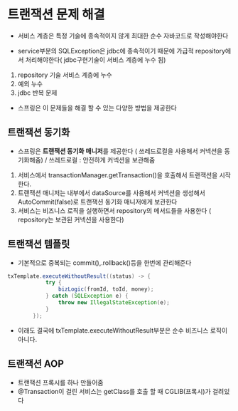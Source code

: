 # 트랜잭션 문제 해결

- 서비스 계층은 특정 기술에 종속적이지 않게 최대한 순수 자바코드로 작성해야한다

- service부분의 SQLException은 jdbc에 종속적이기 때문에 가급적 repository에서 처리해야한다( jdbc구현기술이 서비스 계층에 누수 됨)


1. repository 기술 서비스 계층에 누수 
2. 예외 누수 
3. jdbc 반복 문제

- 스프링은 이 문제들을 해결 할 수 있는 다양한 방법을 제공한다


## 트랜잭션 동기화

- 스프링은 **트랜잭션 동기화 매니저**를 제공한다 ( 쓰레드로컬을 사용해서 커넥션을 동기화해줌) / 쓰레드로컬 : 안전하게 커넥션을 보관해줌

1. 서비스에서 transactionManager.getTransaction()을 호출해서 트랜잭션을 시작한다.
2. 트랜잭션 매니저는 내부에서 dataSource를 사용해서 커넥션을 생성해서 AutoCommit(false)로 트랜잭션 동기화 매니저에게 보관한다
3. 서비스는 비즈니스 로직을 실행하면서 repository의 메서드들을 사용한다 ( repository는 보관된 커넥션을 사용한다)


## 트랜잭션 템플릿

- 기본적으로 중복되는 commit(),.rollback()등을 한번에 관리해준다
```java
txTemplate.executeWithoutResult((status) -> {
            try {
                bizLogic(fromId, toId, money);
            } catch (SQLException e) {
                throw new IllegalStateException(e);
            }
        });
```

- 이래도 결국에 txTemplate.executeWithoutResult부분은 순수 비즈니스 로직이 아니다.


## 트랜잭션 AOP
 
- 트랜잭션 프록시를 하나 만들어줌
- @Transaction이 걸린 서비스는 getClass를 호출 할 때 CGLIB(프록시)가 걸려있다